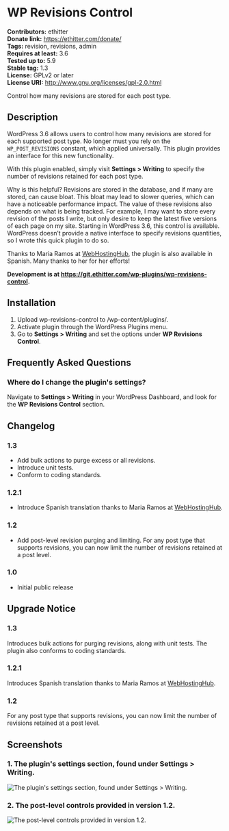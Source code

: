 # WP Revisions Control #
**Contributors:** ethitter  
**Donate link:** https://ethitter.com/donate/  
**Tags:** revision, revisions, admin  
**Requires at least:** 3.6  
**Tested up to:** 5.9  
**Stable tag:** 1.3  
**License:** GPLv2 or later  
**License URI:** http://www.gnu.org/licenses/gpl-2.0.html  

Control how many revisions are stored for each post type.

## Description ##

WordPress 3.6 allows users to control how many revisions are stored for each supported post type. No longer must you rely on the `WP_POST_REVISIONS` constant, which applied universally. This plugin provides an interface for this new functionality.

With this plugin enabled, simply visit **Settings > Writing** to specify the number of revisions retained for each post type.

Why is this helpful? Revisions are stored in the database, and if many are stored, can cause bloat. This bloat may lead to slower queries, which can have a noticeable performance impact. The value of these revisions also depends on what is being tracked. For example, I may want to store every revision of the posts I write, but only desire to keep the latest five versions of each page on my site. Starting in WordPress 3.6, this control is available. WordPress doesn’t provide a native interface to specify revisions quantities, so I wrote this quick plugin to do so.

Thanks to Maria Ramos at [WebHostingHub](http://www.webhostinghub.com/), the plugin is also available in Spanish. Many thanks to her for her efforts!

**Development is at https://git.ethitter.com/wp-plugins/wp-revisions-control.**

## Installation ##

1. Upload wp-revisions-control to /wp-content/plugins/.
2. Activate plugin through the WordPress Plugins menu.
3. Go to **Settings > Writing** and set the options under **WP Revisions Control**.

## Frequently Asked Questions ##

### Where do I change the plugin's settings? ###
Navigate to **Settings > Writing** in your WordPress Dashboard, and look for the **WP Revisions Control** section.

## Changelog ##

### 1.3 ###
* Add bulk actions to purge excess or all revisions.
* Introduce unit tests.
* Conform to coding standards.

### 1.2.1 ###
* Introduce Spanish translation thanks to Maria Ramos at [WebHostingHub](http://www.webhostinghub.com/).

### 1.2 ###
* Add post-level revision purging and limiting. For any post type that supports revisions, you can now limit the number of revisions retained at a post level.

### 1.0 ###
* Initial public release

## Upgrade Notice ##

### 1.3 ###
Introduces bulk actions for purging revisions, along with unit tests. The plugin also conforms to coding standards.

### 1.2.1 ###
Introduces Spanish translation thanks to Maria Ramos at [WebHostingHub](http://www.webhostinghub.com/).

### 1.2 ###
For any post type that supports revisions, you can now limit the number of revisions retained at a post level.

## Screenshots ##

### 1. The plugin's settings section, found under **Settings > Writing**. ###
![The plugin's settings section, found under **Settings > Writing**.](http://ps.w.org/wp-revisions-control/assets/screenshot-1.png)

### 2. The post-level controls provided in version 1.2. ###
![The post-level controls provided in version 1.2.](http://ps.w.org/wp-revisions-control/assets/screenshot-2.png)

